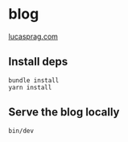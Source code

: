 # blog

[lucasprag.com](https://lucasprag.com)


## Install deps

```
bundle install
yarn install
```

## Serve the blog locally

```
bin/dev
```